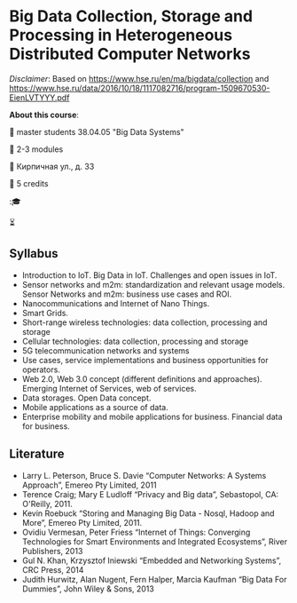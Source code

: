 # Big Data Collection, Storage and Processing in Heterogeneous Distributed Computer Networks
*Disclaimer*: Based on https://www.hse.ru/en/ma/bigdata/collection and https://www.hse.ru/data/2016/10/18/1117082716/program-1509670530-EienLVTYYY.pdf

**About this course**: 

:busts_in_silhouette: master students 38.04.05 "Big Data Systems"

:date: 2-3 modules

:school: Кирпичная ул., д. 33

:gem: 5 credits

::mortar_board: 

:hourglass_flowing_sand: 

## Syllabus
- Introduction to IoT. Big Data in IoT. Challenges and open issues in IoT.
- Sensor networks and m2m: standardization and relevant usage models. Sensor Networks and m2m: business use cases and ROI.
- Nanocommunications and Internet of Nano Things.
- Smart Grids.
- Short-range wireless technologies: data collection, processing and storage
- Cellular technologies: data collection, processing and storage
- 5G telecommunication networks and systems
- Use cases, service implementations and business opportunities for operators.
- Web 2.0, Web 3.0 concept (different definitions and approaches). Emerging Internet of Services, web of services.
- Data storages. Open Data concept.
- Mobile applications as a source of data.
- Enterprise mobility and mobile applications for business. Financial data for business.
 
## Literature 
- Larry L. Peterson, Bruce S. Davie “Computer Networks: A Systems Approach”, Emereo Pty Limited, 2011
- Terence Craig; Mary E Ludloff “Privacy and Big data”, Sebastopol, CA: O'Reilly, 2011.
- Kevin Roebuck “Storing and Managing Big Data - Nosql, Hadoop and More”, Emereo Pty Limited, 2011.
- Ovidiu Vermesan, Peter Friess “Internet of Things: Converging Technologies for Smart Environments and Integrated Ecosystems”, River Publishers, 2013
- Gul N. Khan, Krzysztof Iniewski “Embedded and Networking Systems”, CRC Press, 2014
- Judith Hurwitz, Alan Nugent, Fern Halper, Marcia Kaufman “Big Data For Dummies”, John Wiley & Sons, 2013
